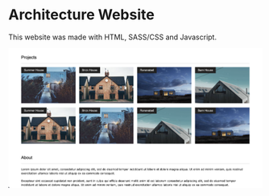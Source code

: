 # Architecture Website

This website was made with HTML, SASS/CSS and Javascript.

<img src="./images/architecture-website.png" alt="Architecture Website" />